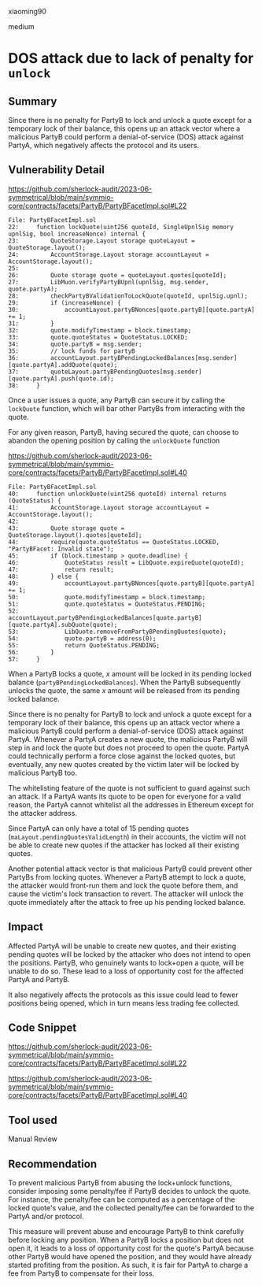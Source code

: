 xiaoming90

medium

# DOS attack due to lack of penalty for `unlock`

## Summary

Since there is no penalty for PartyB to lock and unlock a quote except for a temporary lock of their balance, this opens up an attack vector where a malicious PartyB could perform a denial-of-service (DOS) attack against PartyA, which negatively affects the protocol and its users.

## Vulnerability Detail

https://github.com/sherlock-audit/2023-06-symmetrical/blob/main/symmio-core/contracts/facets/PartyB/PartyBFacetImpl.sol#L22

```solidity
File: PartyBFacetImpl.sol
22:     function lockQuote(uint256 quoteId, SingleUpnlSig memory upnlSig, bool increaseNonce) internal {
23:         QuoteStorage.Layout storage quoteLayout = QuoteStorage.layout();
24:         AccountStorage.Layout storage accountLayout = AccountStorage.layout();
25: 
26:         Quote storage quote = quoteLayout.quotes[quoteId];
27:         LibMuon.verifyPartyBUpnl(upnlSig, msg.sender, quote.partyA);
28:         checkPartyBValidationToLockQuote(quoteId, upnlSig.upnl);
29:         if (increaseNonce) {
30:             accountLayout.partyBNonces[quote.partyB][quote.partyA] += 1;
31:         }
32:         quote.modifyTimestamp = block.timestamp;
33:         quote.quoteStatus = QuoteStatus.LOCKED;
34:         quote.partyB = msg.sender;
35:         // lock funds for partyB
36:         accountLayout.partyBPendingLockedBalances[msg.sender][quote.partyA].addQuote(quote);
37:         quoteLayout.partyBPendingQuotes[msg.sender][quote.partyA].push(quote.id);
38:     }
```

Once a user issues a quote, any PartyB can secure it by calling the `lockQuote` function, which will bar other PartyBs from interacting with the quote.

For any given reason, PartyB, having secured the quote, can choose to abandon the opening position by calling the `unlockQuote` function

https://github.com/sherlock-audit/2023-06-symmetrical/blob/main/symmio-core/contracts/facets/PartyB/PartyBFacetImpl.sol#L40

```solidity
File: PartyBFacetImpl.sol
40:     function unlockQuote(uint256 quoteId) internal returns (QuoteStatus) {
41:         AccountStorage.Layout storage accountLayout = AccountStorage.layout();
42: 
43:         Quote storage quote = QuoteStorage.layout().quotes[quoteId];
44:         require(quote.quoteStatus == QuoteStatus.LOCKED, "PartyBFacet: Invalid state");
45:         if (block.timestamp > quote.deadline) {
46:             QuoteStatus result = LibQuote.expireQuote(quoteId);
47:             return result;
48:         } else {
49:             accountLayout.partyBNonces[quote.partyB][quote.partyA] += 1;
50:             quote.modifyTimestamp = block.timestamp;
51:             quote.quoteStatus = QuoteStatus.PENDING;
52:             accountLayout.partyBPendingLockedBalances[quote.partyB][quote.partyA].subQuote(quote);
53:             LibQuote.removeFromPartyBPendingQuotes(quote);
54:             quote.partyB = address(0);
55:             return QuoteStatus.PENDING;
56:         }
57:     }
```

When a PartyB locks a quote, $x$ amount will be locked in its pending locked balance (`partyBPendingLockedBalances`). When the PartyB subsequently unlocks the quote, the same $x$ amount will be released from its pending locked balance.

Since there is no penalty for PartyB to lock and unlock a quote except for a temporary lock of their balance, this opens up an attack vector where a malicious PartyB could perform a denial-of-service (DOS) attack against PartyA. Whenever a PartyA creates a new quote, the malicious PartyB will step in and lock the quote but does not proceed to open the quote. PartyA could technically perform a force close against the locked quotes, but eventually, any new quotes created by the victim later will be locked by malicious PartyB too.

The whitelisting feature of the quote is not sufficient to guard against such an attack. If a PartyA wants its quote to be open for everyone for a valid reason, the PartyA cannot whitelist all the addresses in Ethereum except for the attacker address.

Since PartyA can only have a total of 15 pending quotes (`maLayout.pendingQuotesValidLength`) in their accounts, the victim will not be able to create new quotes if the attacker has locked all their existing quotes.

Another potential attack vector is that malicious PartyB could prevent other PartyBs from locking quotes. Whenever a PartyB attempt to lock a quote, the attacker would front-run them and lock the quote before them, and cause the victim's lock transaction to revert. The attacker will unlock the quote immediately after the attack to free up his pending locked balance.

## Impact

Affected PartyA will be unable to create new quotes, and their existing pending quotes will be locked by the attacker who does not intend to open the positions. PartyB, who genuinely wants to lock+open a quote, will be unable to do so. These lead to a loss of opportunity cost for the affected PartyA and PartyB. 

It also negatively affects the protocols as this issue could lead to fewer positions being opened, which in turn means less trading fee collected.

## Code Snippet

https://github.com/sherlock-audit/2023-06-symmetrical/blob/main/symmio-core/contracts/facets/PartyB/PartyBFacetImpl.sol#L22

https://github.com/sherlock-audit/2023-06-symmetrical/blob/main/symmio-core/contracts/facets/PartyB/PartyBFacetImpl.sol#L40

## Tool used

Manual Review

## Recommendation

To prevent malicious PartyB from abusing the lock+unlock functions, consider imposing some penalty/fee if PartyB decides to unlock the quote. For instance, the penalty/fee can be computed as a percentage of the locked quote's value, and the collected penalty/fee can be forwarded to the PartyA and/or protocol.

This measure will prevent abuse and encourage PartyB to think carefully before locking any position. When a PartyB locks a position but does not open it, it leads to a loss of opportunity cost for the quote's PartyA because other PartyB would have opened the position, and they would have already started profiting from the position. As such, it is fair for PartyA to charge a fee from PartyB to compensate for their loss.